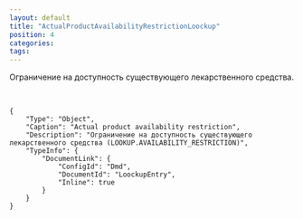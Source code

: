 ```yaml
---
layout: default
title: "ActualProductAvailabilityRestrictionLoockup"
position: 4
categories: 
tags: 
---
```


Ограничение на доступность существующего лекарственного средства.

 

```
{
	"Type": "Object",
	"Caption": "Actual product availability restriction",
	"Description": "Ограничение на доступность существующего лекарственного средства (LOOKUP.AVAILABILITY_RESTRICTION)",
	"TypeInfo": {
		"DocumentLink": {
			"ConfigId": "Dmd",
			"DocumentId": "LoockupEntry",
			"Inline": true
		}
	}
}
```

 

 

